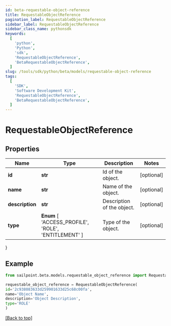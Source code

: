 ```yaml
---
id: beta-requestable-object-reference
title: RequestableObjectReference
pagination_label: RequestableObjectReference
sidebar_label: RequestableObjectReference
sidebar_class_name: pythonsdk
keywords:
  [
    'python',
    'Python',
    'sdk',
    'RequestableObjectReference',
    'BetaRequestableObjectReference',
  ]
slug: /tools/sdk/python/beta/models/requestable-object-reference
tags:
  [
    'SDK',
    'Software Development Kit',
    'RequestableObjectReference',
    'BetaRequestableObjectReference',
  ]
---
```


# RequestableObjectReference

## Properties

| Name | Type | Description | Notes |
| --- | --- | --- | --- |
| **id** | **str** | Id of the object. | [optional] |
| **name** | **str** | Name of the object. | [optional] |
| **description** | **str** | Description of the object. | [optional] |
| **type** | **Enum** [ 'ACCESS_PROFILE', 'ROLE', 'ENTITLEMENT' ] | Type of the object. | [optional] |

}

## Example

```python
from sailpoint.beta.models.requestable_object_reference import RequestableObjectReference

requestable_object_reference = RequestableObjectReference(
id='2c938083633d259901633d25c68c00fa',
name='Object Name',
description='Object Description',
type='ROLE'
)

```

[[Back to top]](#)
